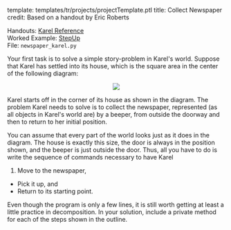 template: templates/tr/projects/projectTemplate.ptl
title: Collect Newspaper
credit: Based on a handout by Eric Roberts

Handouts: [Karel Reference]({{pathToRoot}}tr/handouts/karel.html)<br/>
Worked Example: [StepUp]({{pathToRoot}}tr/projects/stepUp.html)<br/>
File: `newspaper_karel.py`

Your first task is to solve a simple story-problem in Karel's world.  Suppose that Karel has settled into its house, which is the square area in the center of the following diagram:

<center>
	<img class="psetImg" src="{{pathToRoot}}img/projects/newspaper/newspaper.png">	
</center>

Karel starts off in the corner of its house as shown in the diagram. The problem Karel needs to solve is to collect the newspaper, represented (as all objects in Karel's world are) by a beeper, from outside the doorway and then to return to her initial position.

You can assume that every part of the world looks just as it does in the diagram.  The house is exactly this size, the door is always in the position shown, and the beeper is just outside the door.  Thus, all you have to do is write the sequence of commands necessary to have Karel

1. Move to the newspaper,
+ Pick it up, and
+ Return to its starting point.


Even though the program is only a few lines, it is still worth getting at least a little practice in decomposition.  In your solution, include a private method for each of the steps shown in the outline.

